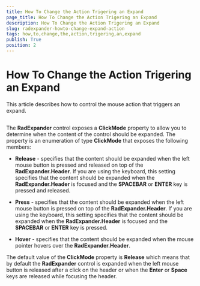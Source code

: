 ```yaml
---
title: How To Change the Action Trigering an Expand
page_title: How To Change the Action Trigering an Expand
description: How To Change the Action Trigering an Expand
slug: radexpander-howto-change-expand-action
tags: how,to,change,the,action,trigering,an,expand
publish: True
position: 2
---
```


# How To Change the Action Trigering an Expand



This article describes how to control the mouse action that triggers an expand.

## 

The __RadExpander__ control exposes a __ClickMode__ property to allow you to determine when the content of the control should be expanded. The property is an enumeration of type __ClickMode__ that exposes the following members:
	  

* __Release__ - specifies that the content should be expanded when the left mouse button is pressed and released on top of the __RadExpander.Header__. If you are using the keyboard, this setting specifies that the content should be expanded when the __RadExpander.Header__ is focused and the __SPACEBAR__ or __ENTER__ key is pressed and released.
			

* __Press__ - specifies that the content should be expanded when the left mouse button is pressed on top of the __RadExpander.Header__. If you are using the keyboard, this setting specifies that the content should be expanded when the __RadExpander.Header__ is focused and the __SPACEBAR__ or __ENTER__ key is pressed.
			

* __Hover__ - specifies that the content should be expanded when the mouse pointer hovers over the __RadExpander.Header__. 
			

The default value of the __ClickMode__ property is __Release__ which means that by 
		default the __RadExpander__ control is expanded when the left mouse button is released after a click on the header or when 
		the __Enter__ or __Space__ keys are released while focusing the header.
	  
